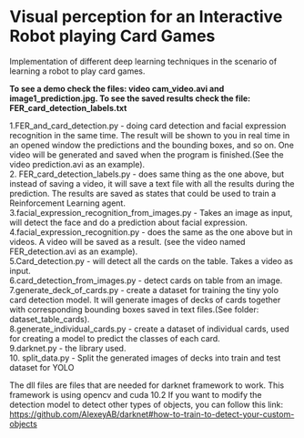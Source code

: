 # Visual perception for an Interactive Robot playing Card Games
Implementation of different deep learning techniques in the scenario of learning a robot to play card games.

<b>To see a demo check the files: video cam_video.avi and image1_prediction.jpg.
To see the saved results check the file: FER_card_detection_labels.txt</b>


1.FER_and_card_detection.py - doing card detection and facial expression recognition in the same time.
The result will be shown to you in real time in an opened window the predictions and the bounding boxes, and so on.
One video will be generated and saved when the program is finished.(See the video prediction.avi as an example).<br>
2. FER_card_detection_labels.py - does same thing as the one above, but instead of saving a video, it will save a text
file with all the results during the prediction. The results are saved as states that could be used to train
a Reinforcement Learning agent.<br>
3.facial_expression_recognition_from_images.py - Takes an image as input, will detect the face and do a prediction about
facial expression.<br>
4.facial_expression_recognition.py - does the same as the one above but in videos. A video will be saved as a result.
(see the video named FER_detection.avi as an example).<br>
5.Card_detection.py - will detect all the cards on the table. Takes a video as input.<br>
6.card_detection_from_images.py -  detect cards on table from an image.<br>
7.generate_deck_of_cards.py - create a dataset for training the tiny yolo card detection model. It will generate images
of decks of cards together with corresponding bounding boxes saved in text files.(See folder: dataset_table_cards).<br>
8.generate_individual_cards.py - create a dataset of individual cards, used for creating a model to predict the classes
of each card.<br>
9.darknet.py - the library used.<br>
10. split_data.py - Split the generated images of decks into train and test dataset for YOLO

The dll files are files that are needed for darknet framework to work.
This framework is using opencv and cuda 10.2
If you want to modify the detection model to detect other types of objects, you can follow this link:
https://github.com/AlexeyAB/darknet#how-to-train-to-detect-your-custom-objects
